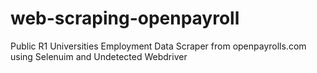 # web-scraping-openpayroll
Public R1 Universities Employment Data Scraper from openpayrolls.com using Selenuim and Undetected Webdriver
